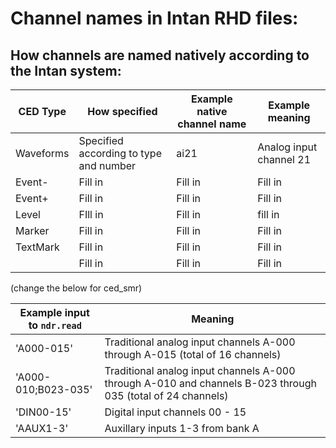 # Channel names in Intan RHD files:

## How channels are named natively according to the Intan system:

| CED Type | How specified | Example native channel name | Example meaning |
| -- | -- | -- | --- | 
|Waveforms| Specified according to type and number | ai21 | Analog input channel 21 |
| Event- | Fill in |Fill in | Fill in|
| Event+ | Fill in |Fill in | Fill in|
| Level  | FIll in | Fill in | fill in |
| Marker | Fill in |Fill in | Fill in|
| TextMark | Fill in |Fill in | Fill in|
| | Fill in |Fill in | Fill in|

 (change the below for ced_smr)

| Example input to `ndr.read` | Meaning |
| --- | --- | 
| 'A000-015' | Traditional analog input channels A-000 through A-015 (total of 16 channels) |
| 'A000-010;B023-035' | Traditional analog input channels A-000 through A-010 and channels B-023 through 035 (total of 24 channels) |
| 'DIN00-15' | Digital input channels 00 - 15 |
| 'AAUX1-3' | Auxillary inputs 1-3 from bank A |





